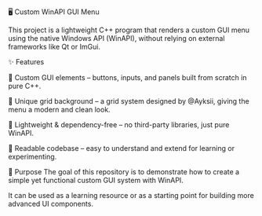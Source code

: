 🖥️ Custom WinAPI GUI Menu

This project is a lightweight C++ program that renders a custom GUI menu using the native Windows API (WinAPI), without relying on external frameworks like Qt or ImGui.

✨ Features

🔹 Custom GUI elements – buttons, inputs, and panels built from scratch in pure C++.

🔹 Unique grid background – a grid system designed by @Ayksii, giving the menu a modern and clean look.

🔹 Lightweight & dependency-free – no third-party libraries, just pure WinAPI.

🔹 Readable codebase – easy to understand and extend for learning or experimenting.

🎯 Purpose
The goal of this repository is to demonstrate how to create a simple yet functional custom GUI system with WinAPI.

It can be used as a learning resource or as a starting point for building more advanced UI components.
